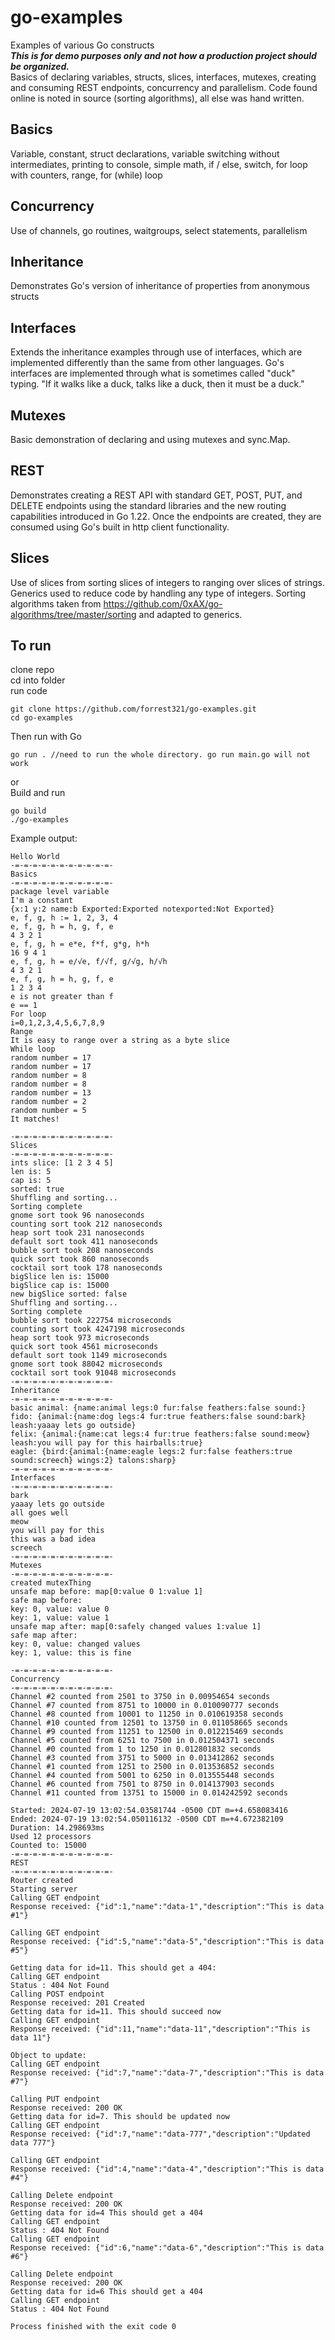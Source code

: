 # go-examples
Examples of various Go constructs  
**_This is for demo purposes only and not how a production project should be organized._**  
Basics of declaring variables, structs, slices, interfaces, mutexes, creating and consuming REST endpoints,
concurrency and parallelism. Code found online is noted in source (sorting algorithms), all else was hand written.

## Basics
Variable, constant, struct declarations, variable switching without intermediates, printing to console, 
simple math, if / else, switch, for loop with counters, range, for (while) loop  

## Concurrency
Use of channels, go routines, waitgroups, select statements, parallelism

## Inheritance
Demonstrates Go's version of inheritance of properties from anonymous structs

## Interfaces
Extends the inheritance examples through use of interfaces, which are implemented differently than the same from 
other languages. Go's interfaces are implemented through what is sometimes called "duck" typing. "If it walks like 
a duck, talks like a duck, then it must be a duck." 

## Mutexes
Basic demonstration of declaring and using mutexes and sync.Map.

## REST
Demonstrates creating a REST API with standard GET, POST, PUT, and DELETE endpoints using the standard libraries and the 
new routing capabilities introduced in Go 1.22. Once the endpoints are created, they are consumed using Go's built in http 
client functionality.

## Slices
Use of slices from sorting slices of integers to ranging over slices of strings. Generics used to reduce code by handling 
any type of integers. Sorting algorithms taken from https://github.com/0xAX/go-algorithms/tree/master/sorting and adapted
to generics. 

## To run
clone repo  
cd into folder  
run code  
```shell
git clone https://github.com/forrest321/go-examples.git
cd go-examples
```
Then run with Go  
```shell
go run . //need to run the whole directory. go run main.go will not work
```
or  
Build and run  
```shell
go build
./go-examples
```

Example output:  
```text
Hello World
-=-=-=-=-=-=-=-=-=-=-=-
Basics
-=-=-=-=-=-=-=-=-=-=-=-
package level variable
I'm a constant
{x:1 y:2 name:b Exported:Exported notexported:Not Exported}
e, f, g, h := 1, 2, 3, 4
e, f, g, h = h, g, f, e
4 3 2 1
e, f, g, h = e*e, f*f, g*g, h*h
16 9 4 1
e, f, g, h = e/√e, f/√f, g/√g, h/√h
4 3 2 1
e, f, g, h = h, g, f, e
1 2 3 4
e is not greater than f
e == 1
For loop
i=0,1,2,3,4,5,6,7,8,9
Range
It is easy to range over a string as a byte slice
While loop
random number = 17
random number = 17
random number = 8
random number = 8
random number = 13
random number = 2
random number = 5
It matches!

-=-=-=-=-=-=-=-=-=-=-=-
Slices
-=-=-=-=-=-=-=-=-=-=-=-
ints slice: [1 2 3 4 5]
len is: 5
cap is: 5
sorted: true
Shuffling and sorting...
Sorting complete
gnome sort took 96 nanoseconds
counting sort took 212 nanoseconds
heap sort took 231 nanoseconds
default sort took 411 nanoseconds
bubble sort took 208 nanoseconds
quick sort took 860 nanoseconds
cocktail sort took 178 nanoseconds
bigSlice len is: 15000
bigSlice cap is: 15000
new bigSlice sorted: false
Shuffling and sorting...
Sorting complete
bubble sort took 222754 microseconds
counting sort took 4247198 microseconds
heap sort took 973 microseconds
quick sort took 4561 microseconds
default sort took 1149 microseconds
gnome sort took 88042 microseconds
cocktail sort took 91048 microseconds
-=-=-=-=-=-=-=-=-=-=-=-
Inheritance
-=-=-=-=-=-=-=-=-=-=-=-
basic animal: {name:animal legs:0 fur:false feathers:false sound:}
fido: {animal:{name:dog legs:4 fur:true feathers:false sound:bark} leash:yaaay lets go outside}
felix: {animal:{name:cat legs:4 fur:true feathers:false sound:meow} leash:you will pay for this hairballs:true}
eagle: {bird:{animal:{name:eagle legs:2 fur:false feathers:true sound:screech} wings:2} talons:sharp}
-=-=-=-=-=-=-=-=-=-=-=-
Interfaces
-=-=-=-=-=-=-=-=-=-=-=-
bark
yaaay lets go outside
all goes well
meow
you will pay for this
this was a bad idea
screech
-=-=-=-=-=-=-=-=-=-=-=-
Mutexes
-=-=-=-=-=-=-=-=-=-=-=-
created mutexThing
unsafe map before: map[0:value 0 1:value 1]
safe map before:
key: 0, value: value 0
key: 1, value: value 1
unsafe map after: map[0:safely changed values 1:value 1]
safe map after:
key: 0, value: changed values
key: 1, value: this is fine

-=-=-=-=-=-=-=-=-=-=-=-
Concurrency
-=-=-=-=-=-=-=-=-=-=-=-
Channel #2 counted from 2501 to 3750 in 0.00954654 seconds
Channel #7 counted from 8751 to 10000 in 0.010090777 seconds
Channel #8 counted from 10001 to 11250 in 0.010619358 seconds
Channel #10 counted from 12501 to 13750 in 0.011058665 seconds
Channel #9 counted from 11251 to 12500 in 0.012215469 seconds
Channel #5 counted from 6251 to 7500 in 0.012504371 seconds
Channel #0 counted from 1 to 1250 in 0.012801832 seconds
Channel #3 counted from 3751 to 5000 in 0.013412862 seconds
Channel #1 counted from 1251 to 2500 in 0.013536852 seconds
Channel #4 counted from 5001 to 6250 in 0.013555448 seconds
Channel #6 counted from 7501 to 8750 in 0.014137903 seconds
Channel #11 counted from 13751 to 15000 in 0.014242592 seconds

Started: 2024-07-19 13:02:54.03581744 -0500 CDT m=+4.658083416 
Ended: 2024-07-19 13:02:54.050116132 -0500 CDT m=+4.672382109 
Duration: 14.298693ms
Used 12 processors
Counted to: 15000
-=-=-=-=-=-=-=-=-=-=-=-
REST
-=-=-=-=-=-=-=-=-=-=-=-
Router created
Starting server
Calling GET endpoint
Response received: {"id":1,"name":"data-1","description":"This is data #1"}

Calling GET endpoint
Response received: {"id":5,"name":"data-5","description":"This is data #5"}

Getting data for id=11. This should get a 404:
Calling GET endpoint
Status : 404 Not Found
Calling POST endpoint
Response received: 201 Created
Getting data for id=11. This should succeed now
Calling GET endpoint
Response received: {"id":11,"name":"data-11","description":"This is data 11"}

Object to update:
Calling GET endpoint
Response received: {"id":7,"name":"data-7","description":"This is data #7"}

Calling PUT endpoint
Response received: 200 OK
Getting data for id=7. This should be updated now
Calling GET endpoint
Response received: {"id":7,"name":"data-777","description":"Updated data 777"}

Calling GET endpoint
Response received: {"id":4,"name":"data-4","description":"This is data #4"}

Calling Delete endpoint
Response received: 200 OK
Getting data for id=4 This should get a 404
Calling GET endpoint
Status : 404 Not Found
Calling GET endpoint
Response received: {"id":6,"name":"data-6","description":"This is data #6"}

Calling Delete endpoint
Response received: 200 OK
Getting data for id=6 This should get a 404
Calling GET endpoint
Status : 404 Not Found

Process finished with the exit code 0


```